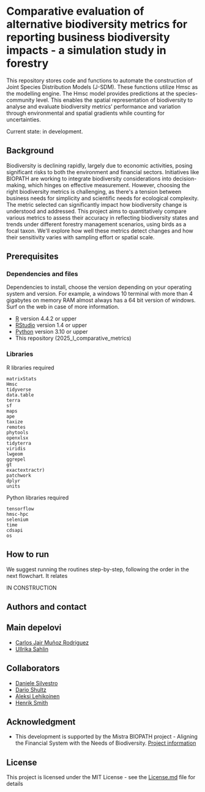 
# Comparative evaluation of alternative biodiversity metrics for reporting business biodiversity impacts - a simulation study in forestry 

This repository stores code and functions to automate the construction of Joint Species Distribution Models (J-SDM). These functions utilize Hmsc as the modelling engine. The Hmsc model provides predictions at the species-community level. This enables the spatial representation of biodiversity to analyse and evaluate biodiversity metrics’ performance and variation through environmental and spatial gradients while counting for uncertainties.

Current state: in development.

## Background

Biodiversity is declining rapidly, largely due to economic activities, posing significant risks to both the environment and financial sectors. Initiatives like BIOPATH are working to integrate biodiversity considerations into decision-making, which hinges on effective measurement. However, choosing the right biodiversity metrics is challenging, as there's a tension between business needs for simplicity and scientific needs for ecological complexity. The metric selected can significantly impact how biodiversity change is understood and addressed. This project aims to quantitatively compare various metrics to assess their accuracy in reflecting biodiversity states and trends under different forestry management scenarios, using birds as a focal taxon. We'll explore how well these metrics detect changes and how their sensitivity varies with sampling effort or spatial scale.

## Prerequisites

### Dependencies and files

Dependencies to install, choose the version depending on your operating system and version. For example, a windows 10 terminal with more than 4 gigabytes on memory RAM almost always has a 64 bit version of windows. Surf on the web in case of more information.

* [R](https://cran.r-project.org/mirrors.html) version 4.4.2 or upper
* [RStudio](https://www.rstudio.com/products/rstudio/download/#download) version 1.4 or upper
* [Python]() version 3.10 or upper
* This repository (2025_I_comparative_metrics)

### Libraries
R libraries required

```
matrixStats
Hmsc
tidyverse
data.table
terra
sf
maps
ape
taxize
remotes
phytools
openxlsx
tidyterra
viridis
lwgeom
ggrepel
gt
exactextractr) 
patchwork
dplyr
units
```

Python libraries required

```
tensorflow
hmsc-hpc
selenium
time
cdsapi
os
```

## How to run

We suggest running the routines step-by-step, following the order in the next flowchart. It relates 

IN CONSTRUCTION

## Authors and contact

## Main depelovi

* [Carlos Jair Muñoz Rodriguez](https://www.linkedin.com/in/carlos-jair-munoz/)
* [Ullrika Sahlin](https://www.cec.lu.se/ullrika-sahlin)

## Collaborators

* [Daniele Silvestro](https://bsse.ethz.ch/cevo/the-group/people/person-detail.dsilvestro.html)
* [Dario Shultz](https://www.ilr1.uni-bonn.de/en/about-us/staff/dario-schulz)
* [Aleksi Lehikoinen](https://researchportal.helsinki.fi/en/persons/aleksi-lehikoinen)
* [Henrik Smith](https://www.cec.lu.se/henrik-smith)

## Acknowledgment

* This development is supported by the Mistra BIOPATH project - Aligning the Financial System with the Needs of Biodiversity. [Project information](https://www.mistrabiopath.se/)

## License

This project is licensed under the MIT License - see the [License.md](LICENSE.md) file for details




